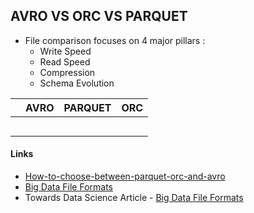 ## AVRO VS ORC VS PARQUET

* File comparison focuses on 4 major pillars : 
  * Write Speed
  * Read Speed
  * Compression
  * Schema Evolution




|    | AVRO | PARQUET | ORC |
|----|------|---------|-----|
|||||
|||||
|||||
|||||
|||||





<h4> Links </h4>

* [How-to-choose-between-parquet-orc-and-avro](https://bryteflow.com/how-to-choose-between-parquet-orc-and-avro/)
* [Big Data File Formats](https://www.upsolver.com/blog/the-file-format-fundamentals-of-big-data)
* Towards Data Science Article - [Big Data File Formats](https://towardsdatascience.com/big-data-file-formats-explained-275876dc1fc9)